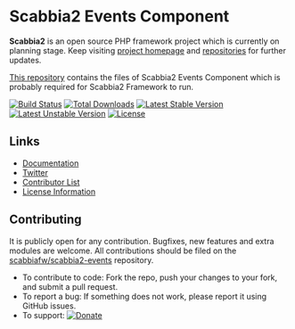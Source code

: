 # Scabbia2 Events Component

**Scabbia2** is an open source PHP framework project which is currently on planning stage. Keep visiting [project homepage](http://scabbiafw.com/) and [repositories](https://github.com/scabbiafw/) for further updates.

[This repository](https://github.com/scabbiafw/scabbia2-events/) contains the files of Scabbia2 Events Component which is probably required for Scabbia2 Framework to run.

[![Build Status](https://travis-ci.org/scabbiafw/scabbia2-events.png?branch=master)](https://travis-ci.org/scabbiafw/scabbia2-events)
[![Total Downloads](https://poser.pugx.org/scabbiafw/scabbia2-events/downloads.png)](https://packagist.org/packages/scabbiafw/scabbia2-events)
[![Latest Stable Version](https://poser.pugx.org/scabbiafw/scabbia2-events/v/stable)](https://packagist.org/packages/scabbiafw/scabbia2-events)
[![Latest Unstable Version](https://poser.pugx.org/scabbiafw/scabbia2-events/v/unstable)](https://packagist.org/packages/scabbiafw/scabbia2-events)
[![License](https://poser.pugx.org/scabbiafw/scabbia2-events/license.png)](https://packagist.org/packages/scabbiafw/scabbia2-events)

## Links
- [Documentation](http://scabbiafw.com/docs/)
- [Twitter](https://twitter.com/scabbiafw)
- [Contributor List](contributors.md)
- [License Information](LICENSE)


## Contributing
It is publicly open for any contribution. Bugfixes, new features and extra modules are welcome. All contributions should be filed on the [scabbiafw/scabbia2-events](https://github.com/scabbiafw/scabbia2-events) repository.

* To contribute to code: Fork the repo, push your changes to your fork, and submit a pull request.
* To report a bug: If something does not work, please report it using GitHub issues.
* To support: [![Donate](https://www.paypalobjects.com/en_US/i/btn/btn_donate_LG.gif)](https://www.paypal.com/cgi-bin/webscr?cmd=_s-xclick&hosted_button_id=BXNMWG56V6LYS)
